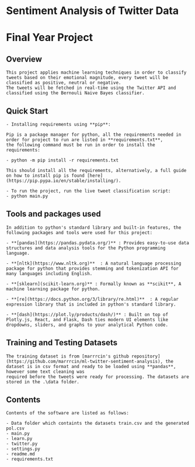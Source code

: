# Sentiment Analysis of Twitter Data
# Final Year Project

## Overview

	This project applies machine learning techniques in order to classify tweets based on their emotional magnitude, every tweet will be classified as positive, neutral or negative.
	The tweets will be fetched in real-time using the Twitter API and classified using the Bernouli Naive Bayes classifier.

## Quick Start

	- Installing requirements using **pip**:

    Pip is a package manager for python, all the requirements needed in order for project to run are listed in **requirements.txt**,
	the following command must be run in order to install the requirements:
	
    - python -m pip install -r requirements.txt
	
	This should install all the requirements, alternatively, a full guide on how to install pip is found [here](https://pip.pypa.io/en/stable/installing/).

	- To run the project, run the live tweet classification script:
    - python main.py

    

## Tools and packages used

	In addition to python's standard library and built-in features, the following packages and tools were used for this project:

	- **[pandas](https://pandas.pydata.org/)** : Provides easy-to-use data structures and data analysis tools for the Python programming language.

	- **[nltk](https://www.nltk.org)**  : A natural language processing package for python that provides stemming and tokenization API for many languages including English.

	- **[sklearn](scikit-learn.org)** : Formally known as **scikit**, A machine learning package for python.

	- **[re](https://docs.python.org/3/library/re.html)**  : A regular expression library that is included in python's standard library.

	- **[dash](https://plot.ly/products/dash/)** : Built on top of Plotly.js, React, and Flask, Dash ties modern UI elements like dropdowns, sliders, and graphs to your analytical Python code.
	

## Training and Testing Datasets

	The training dataset is from [marrrcin's github repository](https://github.com/marrrcin/ml-twitter-sentiment-analysis), the dataset is in csv format and ready to be loaded using **pandas**, however some text cleaning was
	required before the tweets were ready for processing. The datasets are stored in the .\data folder.
	

## Contents
	
	Contents of the software are listed as follows:
	
	- Data folder which containts the datasets train.csv and the generated pol.csv
	- main.py
	- learn.py
	- twitter.py
	- settings.py
	- readme.md
	- requirements.txt

